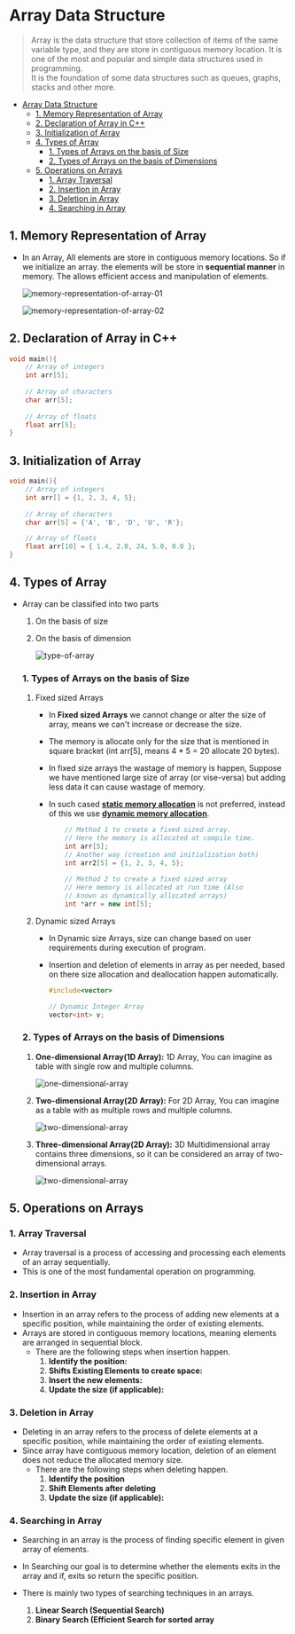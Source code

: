 # Array Data Structure

> Array is the data structure that store collection of items of the same variable type, and they are store in contiguous memory location. It is one of the most and popular and simple data structures used in programming. \
> It is the foundation of some data structures such as queues, graphs, stacks and other more.

- [Array Data Structure](#array-data-structure)
  - [1. Memory Representation of Array](#1-memory-representation-of-array)
  - [2. Declaration of Array in C++](#2-declaration-of-array-in-c)
  - [3. Initialization of Array](#3-initialization-of-array)
  - [4. Types of Array](#4-types-of-array)
    - [1. Types of Arrays on the basis of Size](#1-types-of-arrays-on-the-basis-of-size)
    - [2. Types of Arrays on the basis of Dimensions](#2-types-of-arrays-on-the-basis-of-dimensions)
  - [5. Operations on Arrays](#5-operations-on-arrays)
    - [1. Array Traversal](#1-array-traversal)
    - [2. Insertion in Array](#2-insertion-in-array)
    - [3. Deletion in Array](#3-deletion-in-array)
    - [4. Searching in Array](#4-searching-in-array)

## 1. Memory Representation of Array

- In an Array, All elements are store in contiguous memory locations. So if we initialize an array. the elements will be store in **sequential manner** in memory. The allows efficient access and manipulation of elements.

    ![memory-representation-of-array-01](https://media.geeksforgeeks.org/wp-content/uploads/20250224182515919065/1-.webp)

    ![memory-representation-of-array-02](https://media.geeksforgeeks.org/wp-content/uploads/20250224182515574059/2-.webp)

## 2. Declaration of Array in C++

```cpp
void main(){
    // Array of integers
    int arr[5];
    
    // Array of characters 
    char arr[5];
    
    // Array of floats 
    float arr[5];
}
```

## 3. Initialization of Array

```cpp
void main(){
    // Array of integers
    int arr[] = {1, 2, 3, 4, 5};
    
    // Array of characters 
    char arr[5] = {'A', 'B', 'D', 'U', 'R'};

    // Array of floats 
    float arr[10] = { 1.4, 2.0, 24, 5.0, 0.0 };
}
```

## 4. Types of Array

- Array can be classified into two parts
    1. On the basis of size
    2. On the basis of dimension

        ![type-of-array](https://media.geeksforgeeks.org/wp-content/uploads/20240731124259/Types-of-Arrays.webp)

  ### 1. Types of Arrays on the basis of Size

    1. Fixed sized Arrays
        - In **Fixed sized Arrays** we cannot change or alter the size of array, means we can't increase or decrease the size.
        - The memory is allocate only for the size that is mentioned in square bracket (int arr[5], means 4 * 5 = 20 allocate 20 bytes).
        - In fixed size arrays the wastage of memory is happen, Suppose we have mentioned large size of array (or vise-versa) but adding less data it can cause wastage of memory.
        - In such cased [**static memory allocation**](../../C++/additional/02_memory_manegment.md/#1--static-memory-management) is not preferred, instead of this we use [**dynamic memory allocation**](../../C++/additional/02_memory_manegment.md/#2--dynamic-memory-management).

            ```cpp
                // Method 1 to create a fixed sized array. 
                // Here the memory is allocated at compile time.
                int arr[5]; 
                // Another way (creation and initialization both)
                int arr2[5] = {1, 2, 3, 4, 5}; 
                
                // Method 2 to create a fixed sized array
                // Here memory is allocated at run time (Also
                // known as dynamically allocated arrays)
                int *arr = new int[5];
            ```

    2. Dynamic sized Arrays

        - In Dynamic size Arrays, size can change based on user requirements during execution of program.
        - Insertion and deletion of elements in array as per needed, based on there size allocation and deallocation happen automatically.

            ```cpp
            #include<vector>

            // Dynamic Integer Array
            vector<int> v;
            ```

  ### 2. Types of Arrays on the basis of Dimensions

    1. **One-dimensional Array(1D Array):** 1D Array, You can imagine as table with single row and multiple columns.

        ![one-dimensional-array](https://media.geeksforgeeks.org/wp-content/uploads/20240405123929/One-Dimensional-Array(1-D-Array).webp)

    2. **Two-dimensional Array(2D Array):** For 2D Array, You can imagine as a table with as multiple rows and multiple columns.

        ![two-dimensional-array](https://media.geeksforgeeks.org/wp-content/uploads/20240408165401/Two-Dimensional-Array(2-D-Array-or-Matrix).webp)

    3. **Three-dimensional Array(2D Array):**  3D Multidimensional array contains three dimensions, so it can be considered an array of two-dimensional arrays.

        ![two-dimensional-array](https://media.geeksforgeeks.org/wp-content/uploads/20240408165421/Three-Dimensional-Array(3-D-Array).webp)

## 5. Operations on Arrays

### 1. Array Traversal

- Array traversal is a process of accessing and processing each elements of an array sequentially.
- This is one of the most fundamental operation on programming.

### 2. Insertion in Array

- Insertion in an array refers to the process of adding new elements at a specific position, while maintaining the order of existing elements.
- Arrays are stored in contiguous memory locations, meaning elements are arranged in sequential block.
  - There are the following steps when insertion happen.
    1. **Identify the position:**
    2. **Shifts Existing Elements to create space:**
    3. **Insert the new elements:**
    4. **Update the size (if applicable):**

### 3. Deletion in Array

- Deleting in an array refers to the process of delete elements at a specific position, while maintaining the order of existing elements.
- Since array have contiguous memory location, deletion of an element does not reduce the allocated memory size.
  - There are the following steps when deleting happen.
    1. **Identify the position**
    2. **Shift Elements after deleting**
    3. **Update the size (if applicable):**

### 4. Searching in Array

- Searching in an array is the process of finding specific element in given array of elements.
- In Searching our goal is to determine whether the elements exits in the array and if, exits so return the specific position.
- There is mainly two types of searching techniques in an arrays.

    1. **Linear Search (Sequential Search)**
    2. **Binary Search (Efficient Search for sorted array**
